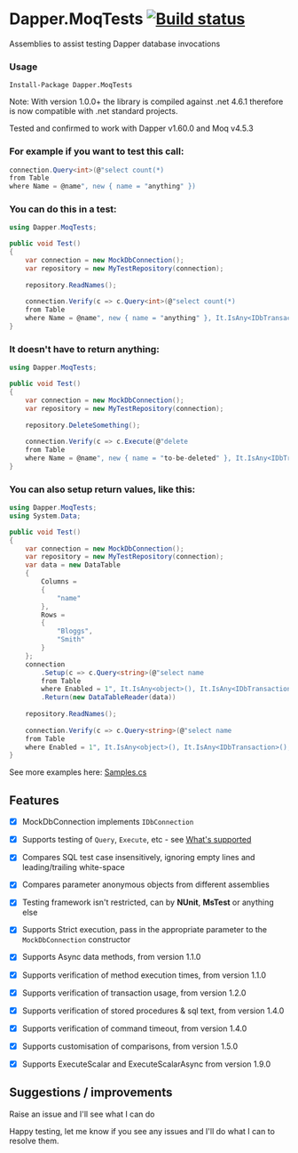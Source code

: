 # Dapper.MoqTests [![Build status](https://ci.appveyor.com/api/projects/status/rgufiqwhiliw83d6/branch/master?svg=true)](https://ci.appveyor.com/project/laingsimon/dapper-moqtests/branch/master)
Assemblies to assist testing Dapper database invocations

### Usage
```
Install-Package Dapper.MoqTests
```
Note: With version 1.0.0+ the library is compiled against .net 4.6.1 therefore is now compatible with .net standard projects.

Tested and confirmed to work with Dapper v1.60.0 and Moq v4.5.3

### For example if you want to test this call:
```csharp
connection.Query<int>(@"select count(*)
from Table
where Name = @name", new { name = "anything" })
```
### You can do this in a test:
```csharp
using Dapper.MoqTests;

public void Test()
{
	var connection = new MockDbConnection();
	var repository = new MyTestRepository(connection);
	
	repository.ReadNames();
	
	connection.Verify(c => c.Query<int>(@"select count(*)
	from Table
	where Name = @name", new { name = "anything" }, It.IsAny<IDbTransaction>(), true, null, null));
}
```
### It doesn't have to return anything:
```csharp
using Dapper.MoqTests;

public void Test()
{
	var connection = new MockDbConnection();
	var repository = new MyTestRepository(connection);
	
	repository.DeleteSomething();
	
	connection.Verify(c => c.Execute(@"delete 
	from Table 
	where Name = @name", new { name = "to-be-deleted" }, It.IsAny<IDbTransaction>(), true, null, null));
}
```
### You can also setup return values, like this:
```csharp
using Dapper.MoqTests;
using System.Data;

public void Test()
{
	var connection = new MockDbConnection();
	var repository = new MyTestRepository(connection);
	var data = new DataTable
	{
		Columns = 
		{
			"name"
		},
		Rows = 
		{
			"Bloggs",
			"Smith"
		}
	};
	connection
		.Setup(c => c.Query<string>(@"select name 
		from Table
		where Enabled = 1", It.IsAny<object>(), It.IsAny<IDbTransaction>(), true, null, null))
		.Return(new DataTableReader(data))
	
	repository.ReadNames();
	
	connection.Verify(c => c.Query<string>(@"select name
	from Table
	where Enabled = 1", It.IsAny<object>(), It.IsAny<IDbTransaction>(), true, null, null));
}
```

See more examples here: [Samples.cs](https://github.com/laingsimon/Dapper.MoqTests/blob/master/Dapper.MoqTests.Samples/Samples.cs)

## Features
* [x] MockDbConnection implements `IDbConnection`
* [x] Supports testing of `Query`, `Execute`, etc - see [What's supported](https://github.com/laingsimon/Dapper.MoqTests/wiki/What's-supported)
* [x] Compares SQL test case insensitively, ignoring empty lines and leading/trailing white-space
* [x] Compares parameter anonymous objects from different assemblies
* [x] Testing framework isn't restricted, can by **NUnit**, **MsTest** or anything else
* [x] Supports Strict execution, pass in the appropriate parameter to the `MockDbConnection` constructor
* [x] Supports Async data methods, from version 1.1.0
* [x] Supports verification of method execution times, from version 1.1.0
* [x] Supports verification of transaction usage, from version 1.2.0
* [x] Supports verification of stored procedures & sql text, from version 1.4.0
* [x] Supports verification of command timeout, from version 1.4.0
* [x] Supports customisation of comparisons, from version 1.5.0
* [x] Supports ExecuteScalar and ExecuteScalarAsync from version 1.9.0



## Suggestions / improvements
Raise an issue and I'll see what I can do

Happy testing, let me know if you see any issues and I'll do what I can to resolve them.
